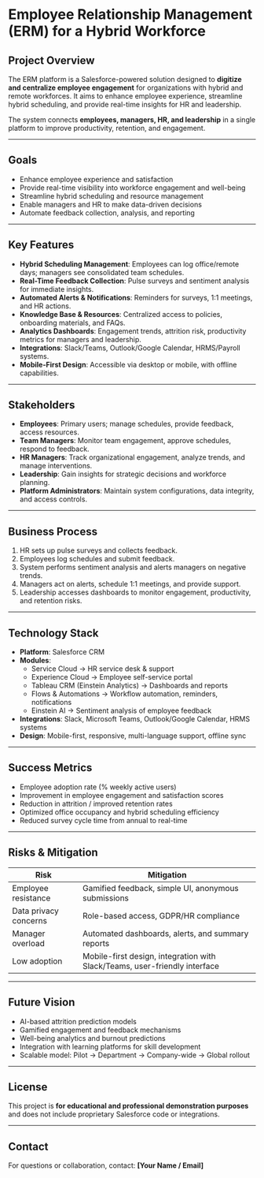 # Employee Relationship Management (ERM) for a Hybrid Workforce

## Project Overview
The ERM platform is a Salesforce-powered solution designed to **digitize and centralize employee engagement** for organizations with hybrid and remote workforces. It aims to enhance employee experience, streamline hybrid scheduling, and provide real-time insights for HR and leadership.  

The system connects **employees, managers, HR, and leadership** in a single platform to improve productivity, retention, and engagement.

---

## Goals
- Enhance employee experience and satisfaction
- Provide real-time visibility into workforce engagement and well-being
- Streamline hybrid scheduling and resource management
- Enable managers and HR to make data-driven decisions
- Automate feedback collection, analysis, and reporting

---

## Key Features
- **Hybrid Scheduling Management**: Employees can log office/remote days; managers see consolidated team schedules.  
- **Real-Time Feedback Collection**: Pulse surveys and sentiment analysis for immediate insights.  
- **Automated Alerts & Notifications**: Reminders for surveys, 1:1 meetings, and HR actions.  
- **Knowledge Base & Resources**: Centralized access to policies, onboarding materials, and FAQs.  
- **Analytics Dashboards**: Engagement trends, attrition risk, productivity metrics for managers and leadership.  
- **Integrations**: Slack/Teams, Outlook/Google Calendar, HRMS/Payroll systems.  
- **Mobile-First Design**: Accessible via desktop or mobile, with offline capabilities.  

---

## Stakeholders
- **Employees**: Primary users; manage schedules, provide feedback, access resources.  
- **Team Managers**: Monitor team engagement, approve schedules, respond to feedback.  
- **HR Managers**: Track organizational engagement, analyze trends, and manage interventions.  
- **Leadership**: Gain insights for strategic decisions and workforce planning.  
- **Platform Administrators**: Maintain system configurations, data integrity, and access controls.  

---

## Business Process
1. HR sets up pulse surveys and collects feedback.  
2. Employees log schedules and submit feedback.  
3. System performs sentiment analysis and alerts managers on negative trends.  
4. Managers act on alerts, schedule 1:1 meetings, and provide support.  
5. Leadership accesses dashboards to monitor engagement, productivity, and retention risks.  

---

## Technology Stack
- **Platform**: Salesforce CRM  
- **Modules**:  
  - Service Cloud → HR service desk & support  
  - Experience Cloud → Employee self-service portal  
  - Tableau CRM (Einstein Analytics) → Dashboards and reports  
  - Flows & Automations → Workflow automation, reminders, notifications  
  - Einstein AI → Sentiment analysis of employee feedback  
- **Integrations**: Slack, Microsoft Teams, Outlook/Google Calendar, HRMS systems  
- **Design**: Mobile-first, responsive, multi-language support, offline sync  

---

## Success Metrics
- Employee adoption rate (% weekly active users)  
- Improvement in employee engagement and satisfaction scores  
- Reduction in attrition / improved retention rates  
- Optimized office occupancy and hybrid scheduling efficiency  
- Reduced survey cycle time from annual to real-time  

---

## Risks & Mitigation
| Risk | Mitigation |
|------|------------|
| Employee resistance | Gamified feedback, simple UI, anonymous submissions |
| Data privacy concerns | Role-based access, GDPR/HR compliance |
| Manager overload | Automated dashboards, alerts, and summary reports |
| Low adoption | Mobile-first design, integration with Slack/Teams, user-friendly interface |

---

## Future Vision
- AI-based attrition prediction models  
- Gamified engagement and feedback mechanisms  
- Well-being analytics and burnout predictions  
- Integration with learning platforms for skill development  
- Scalable model: Pilot → Department → Company-wide → Global rollout  

---

## License
This project is **for educational and professional demonstration purposes** and does not include proprietary Salesforce code or integrations.  

---

## Contact
For questions or collaboration, contact: **[Your Name / Email]**  

